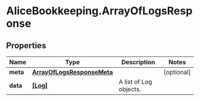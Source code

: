 # AliceBookkeeping.ArrayOfLogsResponse

## Properties

Name | Type | Description | Notes
------------ | ------------- | ------------- | -------------
**meta** | [**ArrayOfLogsResponseMeta**](ArrayOfLogsResponseMeta.md) |  | [optional] 
**data** | [**[Log]**](Log.md) | A list of Log objects. | 


